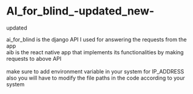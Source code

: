 # AI_for_blind_-updated_new-
updated

ai_for_blind is the django API I used for answering the requests from the app <br />
aib is the react native app that implements its functionalities by making requests to above API
<br />
<br />
make sure to add environment variable in your system for IP_ADDRESS<br />
also you will have to modify the file paths in the code according to your system
